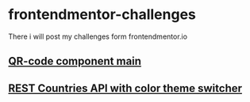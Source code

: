 # frontendmentor-challenges
There i will  post my challenges form frontendmentor.io

## [QR-code component main](https://github.com/f3an/frontendmentor-challenges/tree/master/qr-code-component-main) ##

## [REST Countries API with color theme switcher](https://github.com/f3an/frontendmentor-challenges/tree/master/rest-countries-api-with-color-theme-switcher-master) ##
